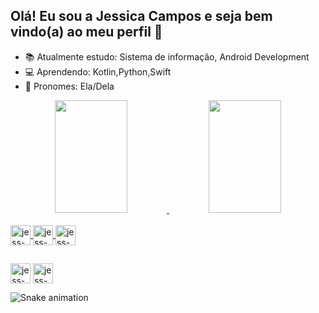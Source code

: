 ## Olá! Eu sou a Jessica Campos e seja bem vindo(a) ao meu perfil 🙂

 - 📚 Atualmente estudo: Sistema de informação, Android Development
 - 💻 Aprendendo: Kotlin,Python,Swift
 - 🤍 Pronomes: Ela/Dela

<div align="center">
  <a href="https://github.com/jessicacamposs">
  <img height="180em" img width="48%" src="https://github-readme-stats.vercel.app/api?username=jessicacamposs&show_icons=true&theme=radical&include_all_commits=true&count_private=true"/>
  <img height="180em" img width="48%" src="https://github-readme-stats.vercel.app/api/top-langs/?username=jessicacamposs&layout=compact&langs_count=7&theme=radical"/>
</div>
 
  <div style="display: inline_block"><br>
  <img align="center" alt="jess-py" height="32" width="32" src="https://i.ibb.co/2qgpxqD/python-icon-130849.png">
  <img align="center" alt="jess-kotllin" height="32" width="32" src="https://i.ibb.co/85C0jcW/kotlin-icon-130893.png">
  <img align="center" alt="jess-html5" height="32" width="32" src="https://i.ibb.co/ZxhdNY9/metrohtml5-metr-11428.png">
   
##
   
<div>
 
  <a href="mailto:jessica.campos.tech@gmail.com" target="_blank"><img align="center" alt="jess-gmail" height="32" width="32" src="https://i.ibb.co/FDX3ztm/Gmail-23514.png"></a>
   <a href="https://www.linkedin.com/in/jessicacamposs/" target="_blank"> <img align="center" alt="jess-linkedin" height="32" width="32" src="https://i.ibb.co/51ZNsDZ/linkedin-icon-icons-com-53609.png"></a>
 
   ![Snake animation](https://github.com/jessicacamposs/jessicacamposs/blob/output/github-contribution-grid-snake.svg)

</div>
